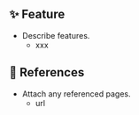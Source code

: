 ## :sparkles: Feature
- Describe features.
  - xxx

## :link: References
- Attach any referenced pages.
  - url


